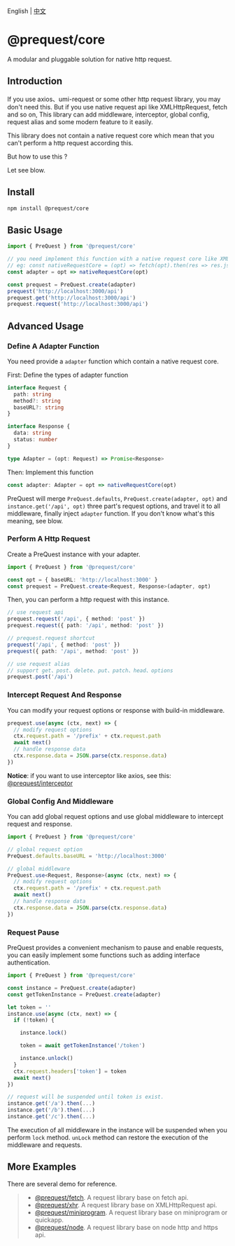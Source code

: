 English | [中文](./README_zh-CN.md)

# @prequest/core

A modular and pluggable solution for native http request.

## Introduction

If you use axios、umi-request or some other http request library, you may don't need this. But if you use native request api like XMLHttpRequest, fetch and so on, This library can add middleware, interceptor, global config, request alias and some modern feature to it easily.

This library does not contain a native request core which mean that you can't perform a http request according this.

But how to use this ?

Let see blow.

## Install

```bash
npm install @prequest/core
```

## Basic Usage

```ts
import { PreQuest } from '@prequest/core'

// you need implement this function with a native request core like XMLHttpRequest, fetch ...
// eg: const nativeRequestCore = (opt) => fetch(opt).then(res => res.json())
const adapter = opt => nativeRequestCore(opt)

const prequest = PreQuest.create(adapter)
prequest('http://localhost:3000/api')
prequest.get('http://localhost:3000/api')
prequest.request('http://localhost:3000/api')
```

## Advanced Usage

### Define A Adapter Function

You need provide a `adapter` function which contain a native request core.

First: Define the types of adapter function

```ts
interface Request {
  path: string
  method?: string
  baseURL?: string
}

interface Response {
  data: string
  status: number
}

type Adapter = (opt: Request) => Promise<Response>
```

Then: Implement this function

```ts
const adapter: Adapter = opt => nativeRequestCore(opt)
```

PreQuest will merge `PreQuest.defaults`, `PreQuest.create(adapter, opt)` and `instance.get('/api', opt)` three part's request options, and travel it to all middleware, finally inject `adapter` function. If you don't know what's this meaning, see blow.

### Perform A Http Request

Create a PreQuest instance with your adapter.

```ts
import { PreQuest } from '@prequest/core'

const opt = { baseURL: 'http://localhost:3000' }
const prequest = PreQuest.create<Request, Response>(adapter, opt)
```

Then, you can perform a http request with this instance.

```ts
// use request api
prequest.request('/api', { method: 'post' })
prequest.request({ path: '/api', method: 'post' })

// prequest.request shortcut
prequest('/api', { method: 'post' })
prequest({ path: '/api', method: 'post' })

// use request alias
// support get、post、delete、put、patch、head、options
prequest.post('/api')
```

### Intercept Request And Response

You can modify your request options or response with build-in middleware.

```ts
prequest.use(async (ctx, next) => {
  // modify request options
  ctx.request.path = '/prefix' + ctx.request.path
  await next()
  // handle response data
  ctx.response.data = JSON.parse(ctx.response.data)
})
```

**Notice**: if you want to use interceptor like axios, see this: [@prequest/interceptor](https://github.com/xdoer/PreQuest/blob/main/packages/interceptor/README.md)

### Global Config And Middleware

You can add global request options and use global middleware to intercept request and response.

```ts
import { PreQuest } from '@prequest/core'

// global request option
PreQuest.defaults.baseURL = 'http://localhost:3000'

// global middleware
PreQuest.use<Request, Response>(async (ctx, next) => {
  // modify request options
  ctx.request.path = '/prefix' + ctx.request.path
  await next()
  // handle response data
  ctx.response.data = JSON.parse(ctx.response.data)
})
```

### Request Pause

PreQuest provides a convenient mechanism to pause and enable requests, you can easily implement some functions such as adding interface authentication.

```ts
import { PreQuest } from '@prequest/core'

const instance = PreQuest.create(adapter)
const getTokenInstance = PreQuest.create(adapter)

let token = ''
instance.use(async (ctx, next) => {
  if (!token) {

    instance.lock()

    token = await getTokenInstance('/token')

    instance.unlock()
  }
  ctx.request.headers['token'] = token
  await next()
})

// request will be suspended until token is exist.
instance.get('/a').then(...)
instance.get('/b').then(...)
instance.get('/c').then(...)
```

The execution of all middleware in the instance will be suspended when you perform `lock` method. `unLock` method can restore the execution of the middleware and requests.

## More Examples

There are several demo for reference.

> - [@prequest/fetch](https://github.com/xdoer/PreQuest/blob/main/packages/fetch/README.md). A request library base on fetch api.
> - [@prequest/xhr](https://github.com/xdoer/PreQuest/blob/main/packages/xhr/README.md). A request library base on XMLHttpRequest api.
> - [@prequest/miniprogram](https://github.com/xdoer/PreQuest/blob/main/packages/miniprogram/README.md). A request library base on miniprogram or quickapp.
> - [@prequest/node](https://github.com/xdoer/PreQuest/blob/main/packages/node/README.md). A request library base on node http and https api.
